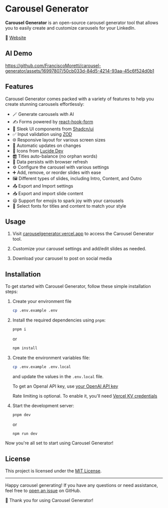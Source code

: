 # Carousel Generator

**Carousel Generator** is an open-source carousel generator tool that allows you to easily create and customize carousels for your LinkedIn.

🔗 [Website](https://carouselgenerator.vercel.app)

## AI Demo

https://github.com/FranciscoMoretti/carousel-generator/assets/16997807/50cb033d-84d5-4214-93aa-45c6f524d0b1

## Features

Carousel Generator comes packed with a variety of features to help you create stunning carousels effortlessly:

- 🪄 Generate carousels with AI
- ✍️ Forms powered by [react-hook-form](https://react-hook-form.com/)
- 🎨 Sleek UI components from [Shadcn/ui](https://ui.shadcn.com/)
- ✅ Input validation using [ZOD](https://zod.dev/)
- 🌐 Responsive layout for various screen sizes
- 🔄 Automatic updates on changes
- 🍥 Icons from [Lucide Dev](https://lucide.dev/)
- 🆎 Titles auto-balance (no orphan words)
- 💾 Data persists with browser refresh
- ⚙️ Configure the carousel with various settings
- ➕ Add, remove, or reorder slides with ease
- 🖼️ Different types of slides, including Intro, Content, and Outro
- 📤 Export and Import settings
- 📥 Export and import slide content
- 😃 Support for emojis to spark joy with your carousels
- 📝 Select fonts for titles and content to match your style

## Usage

1. Visit [carouselgenerator.vercel.app](https://carouselgenerator.vercel.app) to access the Carousel Generator tool.

2. Customize your carousel settings and add/edit slides as needed.

3. Download your carousel to post on social media

## Installation

To get started with Carousel Generator, follow these simple installation steps:

1. Create your environment file

   ```bash
   cp .env.example .env
   ```

2. Install the required dependencies using `pnpm`:

   ```bash
   pnpm i
   ```

   or

   ```bash
   npm install
   ```

3. Create the environment variables file:

   ```bash
   cp .env.example .env.local
   ```

   and update the values in the `.env.local` file.

   To get an OpenaI API key, use [your OpenAI API key](https://platform.openai.com/account/api-keys)

   Rate limiting is optional. To enable it, you'll need [Vercel KV credentials](https://vercel.com/docs/storage/vercel-kv/quickstart#quickstart)

4. Start the development server:

   ```bash
   pnpm dev
   ```

   or

   ```bash
   npm run dev
   ```

Now you're all set to start using Carousel Generator!

## License

This project is licensed under the [MIT License](LICENSE).

---

Happy carousel generating! If you have any questions or need assistance, feel free to [open an issue](https://github.com/FranciscoMoretti/carousel-generator/issues) on GitHub.

🚀 Thank you for using Carousel Generator!
